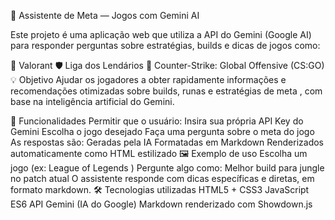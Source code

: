 🧠 Assistente de Meta — Jogos com Gemini AI

Este projeto é uma aplicação web que utiliza a API do Gemini (Google AI) para responder perguntas sobre estratégias, builds e dicas de jogos como:

🎯 Valorant
🛡️ Liga dos Lendários
🔫 Counter-Strike: Global Offensive (CS:GO)
💡 Objetivo
Ajudar os jogadores a obter rapidamente informações e recomendações otimizadas sobre builds, runas e estratégias de meta , com base na inteligência artificial do Gemini.

🚀 Funcionalidades
Permitir que o usuário:
Insira sua própria API Key do Gemini
Escolha o jogo desejado
Faça uma pergunta sobre o meta do jogo
As respostas são:
Geradas pela IA
Formatadas em Markdown
Renderizados automaticamente como HTML estilizado
🖼️ Exemplo de uso
Escolha um jogo (ex: League of Legends )
Pergunte algo como:
Melhor build para jungle no patch atual
O assistente responde com dicas específicas e diretas, em formato markdown.
🛠️ Tecnologias utilizadas
HTML5 + CSS3
JavaScript ES6
API Gemini (IA do Google)
Markdown renderizado com Showdown.js
